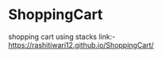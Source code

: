# ShoppingCart
shopping cart using stacks                 link:-     https://rashitiwari12.github.io/ShoppingCart/
